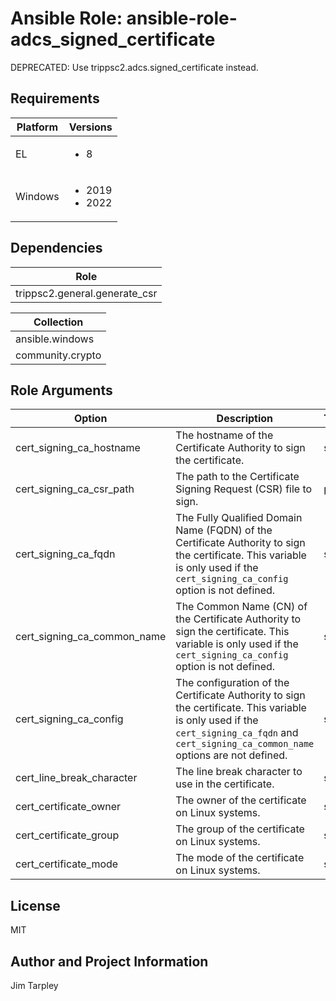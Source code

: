 <!-- BEGIN_ANSIBLE_DOCS -->

# Ansible Role: ansible-role-adcs_signed_certificate
DEPRECATED: Use trippsc2.adcs.signed_certificate instead.

## Requirements

| Platform | Versions |
| -------- | -------- |
| EL | <ul><li>8</li></ul> |
| Windows | <ul><li>2019</li><li>2022</li></ul> |

## Dependencies
| Role |
| ---- |
| trippsc2.general.generate_csr |

| Collection |
| ---------- |
| ansible.windows |
| community.crypto |

## Role Arguments
|Option|Description|Type|Required|Choices|Default|
|---|---|---|---|---|---|
| cert_signing_ca_hostname | The hostname of the Certificate Authority to sign the certificate. | str | yes |  |  |
| cert_signing_ca_csr_path | The path to the Certificate Signing Request (CSR) file to sign. | path | no |  | C:\Windows\temp\server.req |
| cert_signing_ca_fqdn | The Fully Qualified Domain Name (FQDN) of the Certificate Authority to sign the certificate. This variable is only used if the `cert_signing_ca_config` option is not defined. | str | no |  | {{ hostvars[cert_signing_ca_hostname].ansible_fqdn }} |
| cert_signing_ca_common_name | The Common Name (CN) of the Certificate Authority to sign the certificate. This variable is only used if the `cert_signing_ca_config` option is not defined. | str | no |  |  |
| cert_signing_ca_config | The configuration of the Certificate Authority to sign the certificate. This variable is only used if the `cert_signing_ca_fqdn` and `cert_signing_ca_common_name` options are not defined. | str | no |  | {{ cert_signing_ca_fqdn }}\{{ cert_signing_ca_common_name }} |
| cert_line_break_character | The line break character to use in the certificate. | str | no |  | \n |
| cert_certificate_owner | The owner of the certificate on Linux systems. | str | no |  | root |
| cert_certificate_group | The group of the certificate on Linux systems. | str | no |  | root |
| cert_certificate_mode | The mode of the certificate on Linux systems. | str | no |  | 0644 |


## License
MIT

## Author and Project Information
Jim Tarpley
<!-- END_ANSIBLE_DOCS -->
